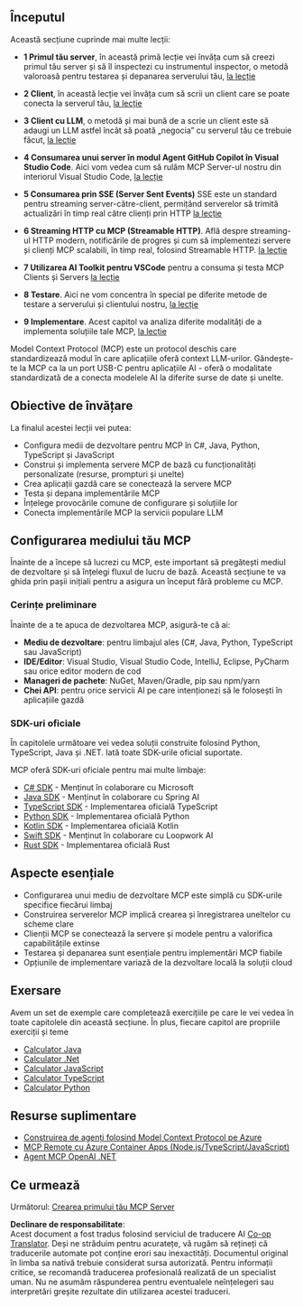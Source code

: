 <!--
CO_OP_TRANSLATOR_METADATA:
{
  "original_hash": "860935ff95d05b006d1d3323e8e3f9e8",
  "translation_date": "2025-07-09T22:35:05+00:00",
  "source_file": "03-GettingStarted/README.md",
  "language_code": "ro"
}
-->
## Începutul  

Această secțiune cuprinde mai multe lecții:

- **1 Primul tău server**, în această primă lecție vei învăța cum să creezi primul tău server și să îl inspectezi cu instrumentul inspector, o metodă valoroasă pentru testarea și depanarea serverului tău, [la lecție](01-first-server/README.md)

- **2 Client**, în această lecție vei învăța cum să scrii un client care se poate conecta la serverul tău, [la lecție](02-client/README.md)

- **3 Client cu LLM**, o metodă și mai bună de a scrie un client este să adaugi un LLM astfel încât să poată „negocia” cu serverul tău ce trebuie făcut, [la lecție](03-llm-client/README.md)

- **4 Consumarea unui server în modul Agent GitHub Copilot în Visual Studio Code**. Aici vom vedea cum să rulăm MCP Server-ul nostru din interiorul Visual Studio Code, [la lecție](04-vscode/README.md)

- **5 Consumarea prin SSE (Server Sent Events)** SSE este un standard pentru streaming server-către-client, permițând serverelor să trimită actualizări în timp real către clienți prin HTTP [la lecție](05-sse-server/README.md)

- **6 Streaming HTTP cu MCP (Streamable HTTP)**. Află despre streaming-ul HTTP modern, notificările de progres și cum să implementezi servere și clienți MCP scalabili, în timp real, folosind Streamable HTTP. [la lecție](06-http-streaming/README.md)

- **7 Utilizarea AI Toolkit pentru VSCode** pentru a consuma și testa MCP Clients și Servers [la lecție](07-aitk/README.md)

- **8 Testare**. Aici ne vom concentra în special pe diferite metode de testare a serverului și clientului nostru, [la lecție](08-testing/README.md)

- **9 Implementare**. Acest capitol va analiza diferite modalități de a implementa soluțiile tale MCP, [la lecție](09-deployment/README.md)


Model Context Protocol (MCP) este un protocol deschis care standardizează modul în care aplicațiile oferă context LLM-urilor. Gândește-te la MCP ca la un port USB-C pentru aplicațiile AI - oferă o modalitate standardizată de a conecta modelele AI la diferite surse de date și unelte.

## Obiective de învățare

La finalul acestei lecții vei putea:

- Configura medii de dezvoltare pentru MCP în C#, Java, Python, TypeScript și JavaScript
- Construi și implementa servere MCP de bază cu funcționalități personalizate (resurse, prompturi și unelte)
- Crea aplicații gazdă care se conectează la servere MCP
- Testa și depana implementările MCP
- Înțelege provocările comune de configurare și soluțiile lor
- Conecta implementările MCP la servicii populare LLM

## Configurarea mediului tău MCP

Înainte de a începe să lucrezi cu MCP, este important să pregătești mediul de dezvoltare și să înțelegi fluxul de lucru de bază. Această secțiune te va ghida prin pașii inițiali pentru a asigura un început fără probleme cu MCP.

### Cerințe preliminare

Înainte de a te apuca de dezvoltarea MCP, asigură-te că ai:

- **Mediu de dezvoltare**: pentru limbajul ales (C#, Java, Python, TypeScript sau JavaScript)
- **IDE/Editor**: Visual Studio, Visual Studio Code, IntelliJ, Eclipse, PyCharm sau orice editor modern de cod
- **Manageri de pachete**: NuGet, Maven/Gradle, pip sau npm/yarn
- **Chei API**: pentru orice servicii AI pe care intenționezi să le folosești în aplicațiile gazdă


### SDK-uri oficiale

În capitolele următoare vei vedea soluții construite folosind Python, TypeScript, Java și .NET. Iată toate SDK-urile oficial suportate.

MCP oferă SDK-uri oficiale pentru mai multe limbaje:
- [C# SDK](https://github.com/modelcontextprotocol/csharp-sdk) - Menținut în colaborare cu Microsoft
- [Java SDK](https://github.com/modelcontextprotocol/java-sdk) - Menținut în colaborare cu Spring AI
- [TypeScript SDK](https://github.com/modelcontextprotocol/typescript-sdk) - Implementarea oficială TypeScript
- [Python SDK](https://github.com/modelcontextprotocol/python-sdk) - Implementarea oficială Python
- [Kotlin SDK](https://github.com/modelcontextprotocol/kotlin-sdk) - Implementarea oficială Kotlin
- [Swift SDK](https://github.com/modelcontextprotocol/swift-sdk) - Menținut în colaborare cu Loopwork AI
- [Rust SDK](https://github.com/modelcontextprotocol/rust-sdk) - Implementarea oficială Rust

## Aspecte esențiale

- Configurarea unui mediu de dezvoltare MCP este simplă cu SDK-urile specifice fiecărui limbaj
- Construirea serverelor MCP implică crearea și înregistrarea uneltelor cu scheme clare
- Clienții MCP se conectează la servere și modele pentru a valorifica capabilitățile extinse
- Testarea și depanarea sunt esențiale pentru implementări MCP fiabile
- Opțiunile de implementare variază de la dezvoltare locală la soluții cloud

## Exersare

Avem un set de exemple care completează exercițiile pe care le vei vedea în toate capitolele din această secțiune. În plus, fiecare capitol are propriile exerciții și teme

- [Calculator Java](./samples/java/calculator/README.md)
- [Calculator .Net](../../../03-GettingStarted/samples/csharp)
- [Calculator JavaScript](./samples/javascript/README.md)
- [Calculator TypeScript](./samples/typescript/README.md)
- [Calculator Python](../../../03-GettingStarted/samples/python)

## Resurse suplimentare

- [Construirea de agenți folosind Model Context Protocol pe Azure](https://learn.microsoft.com/azure/developer/ai/intro-agents-mcp)
- [MCP Remote cu Azure Container Apps (Node.js/TypeScript/JavaScript)](https://learn.microsoft.com/samples/azure-samples/mcp-container-ts/mcp-container-ts/)
- [Agent MCP OpenAI .NET](https://learn.microsoft.com/samples/azure-samples/openai-mcp-agent-dotnet/openai-mcp-agent-dotnet/)

## Ce urmează

Următorul: [Crearea primului tău MCP Server](01-first-server/README.md)

**Declinare de responsabilitate**:  
Acest document a fost tradus folosind serviciul de traducere AI [Co-op Translator](https://github.com/Azure/co-op-translator). Deși ne străduim pentru acuratețe, vă rugăm să rețineți că traducerile automate pot conține erori sau inexactități. Documentul original în limba sa nativă trebuie considerat sursa autorizată. Pentru informații critice, se recomandă traducerea profesională realizată de un specialist uman. Nu ne asumăm răspunderea pentru eventualele neînțelegeri sau interpretări greșite rezultate din utilizarea acestei traduceri.